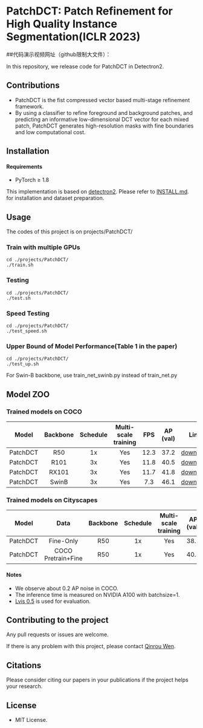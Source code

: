 # PatchDCT: Patch Refinement for High Quality Instance Segmentation(ICLR 2023)

##代码演示视频网址（github限制大文件）：


In this repository, we release code for PatchDCT in Detectron2. 

## Contributions
- PatchDCT is the fist compressed vector based multi-stage refinement framework.
- By using a classifier to refine foreground and background patches, and predicting an informative low-dimensional DCT vector for each mixed patch, PatchDCT generates high-resolution masks with
fine boundaries and low computational cost.


## Installation
#### Requirements
- PyTorch ≥ 1.8

This implementation is based on [detectron2](https://github.com/facebookresearch/detectron2). Please refer to [INSTALL.md](INSTALL.md). for installation and dataset preparation.

## Usage 
The codes of this project is on projects/PatchDCT/ 
### Train with multiple GPUs
    cd ./projects/PatchDCT/
    ./train.sh

### Testing
    cd ./projects/PatchDCT/
    ./test.sh
### Speed Testing
    cd ./projects/PatchDCT/
    ./test_speed.sh
### Upper Bound of Model Performance(Table 1 in the paper)
    cd ./projects/PatchDCT/
    ./test_up.sh
    
For Swin-B backbone, use train_net_swinb.py instead of train_net.py
## Model ZOO 
### Trained models on COCO
Model |  Backbone | Schedule | Multi-scale training | FPS | AP (val) | Link
--- |:---:|:---:|:---:|:---:|:---:|:---:
PatchDCT | R50 | 1x | Yes |   12.3 | 37.2  | [download](https://1drv.ms/u/s!AnjAyCPH6yfahX01VBk0dmCXk7sm)
PatchDCT | R101 | 3x | Yes |  11.8 | 40.5 | [download](https://1drv.ms/u/s!AnjAyCPH6yfahXP4vPsUhEkSyTJ4)
PatchDCT | RX101 | 3x | Yes |   11.7 | 41.8  | [download](https://1drv.ms/u/s!AnjAyCPH6yfahXUDaBrVCGFheE8G)
PatchDCT | SwinB  | 3x | Yes |   7.3 | 46.1  | [download](https://1drv.ms/u/s!AnjAyCPH6yfahXfrnZBNRNkvDgBp)



### Trained models on Cityscapes
Model |Data|  Backbone | Schedule | Multi-scale training | AP (val) | Link
--- |:---:|:---:|:---:|:---:|:---:|:---:
PatchDCT | Fine-Only | R50 | 1x | Yes | 38.2 | [download](https://1drv.ms/u/s!AnjAyCPH6yfahW7NhlkFeGI-GtqP)
PatchDCT | COCO Pretrain+Fine | R50 | 1x | Yes | 40.3  | [download](https://1drv.ms/u/s!AnjAyCPH6yfahXvFBzn4B4brE-vB)


#### Notes
- We observe about 0.2 AP noise in COCO.
- The inference time is measured on NVIDIA A100 with batchsize=1.
- [Lvis 0.5](https://) is used for evaluation.

## Contributing to the project
Any pull requests or issues are welcome. 

If there is any problem with this project, please contact [Qinrou Wen](qinrou.wen@zju.edu.cn).

## Citations
Please consider citing our papers in your publications if the project helps your research. 

## License
- MIT License.
